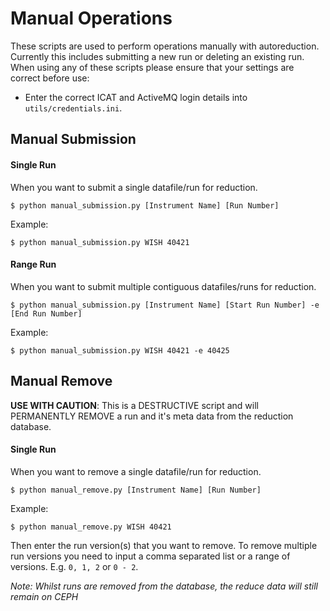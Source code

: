 # Manual Operations
These scripts are used to perform operations manually with autoreduction.
Currently this includes submitting a new run or deleting an existing run.
When using any of these scripts please ensure that your settings are correct before use:
* Enter the correct ICAT and ActiveMQ login details into `utils/credentials.ini`.

## Manual Submission
#### Single Run
When you want to submit a single datafile/run for reduction.
```
$ python manual_submission.py [Instrument Name] [Run Number]
```
Example:
```
$ python manual_submission.py WISH 40421
```

#### Range Run
When you want to submit multiple contiguous datafiles/runs for reduction.
```
$ python manual_submission.py [Instrument Name] [Start Run Number] -e [End Run Number]
```
Example:
```
$ python manual_submission.py WISH 40421 -e 40425
```

## Manual Remove
**USE WITH CAUTION**: This is a DESTRUCTIVE script and will PERMANENTLY REMOVE a run and
 it's meta data from the reduction database.
#### Single Run
When you want to remove a single datafile/run for reduction.
```
$ python manual_remove.py [Instrument Name] [Run Number]
```
Example:
```
$ python manual_remove.py WISH 40421
```

Then enter the run version(s) that you want to remove. To remove multiple run versions you need to 
input a comma separated list or a range of versions. E.g. `0, 1, 2` or `0 - 2`.

*Note: Whilst runs are removed from the database, the reduce data will still remain on CEPH*
